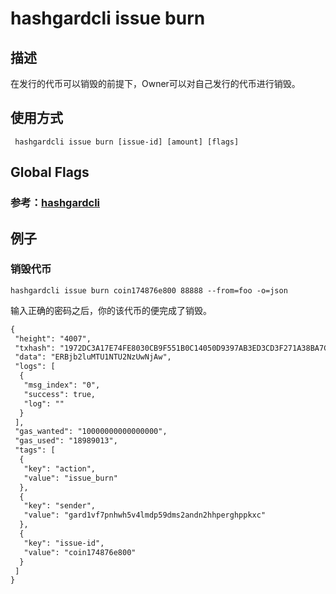 # hashgardcli issue burn

## 描述
在发行的代币可以销毁的前提下，Owner可以对自己发行的代币进行销毁。
## 使用方式
```
 hashgardcli issue burn [issue-id] [amount] [flags]
```
## Global Flags

 ### 参考：[hashgardcli](../README.md)

## 例子
### 销毁代币
```shell
hashgardcli issue burn coin174876e800 88888 --from=foo -o=json
```
输入正确的密码之后，你的该代币的便完成了销毁。
```txt
{
 "height": "4007",
 "txhash": "1972DC3A17E74FE8030CB9F551B0C14050D9397AB3ED3CD3F271A38BA7C831AB",
 "data": "ERBjb2luMTU1NTU2NzUwNjAw",
 "logs": [
  {
   "msg_index": "0",
   "success": true,
   "log": ""
  }
 ],
 "gas_wanted": "10000000000000000",
 "gas_used": "18989013",
 "tags": [
  {
   "key": "action",
   "value": "issue_burn"
  },
  {
   "key": "sender",
   "value": "gard1vf7pnhwh5v4lmdp59dms2andn2hhperghppkxc"
  },
  {
   "key": "issue-id",
   "value": "coin174876e800"
  }
 ]
}
```